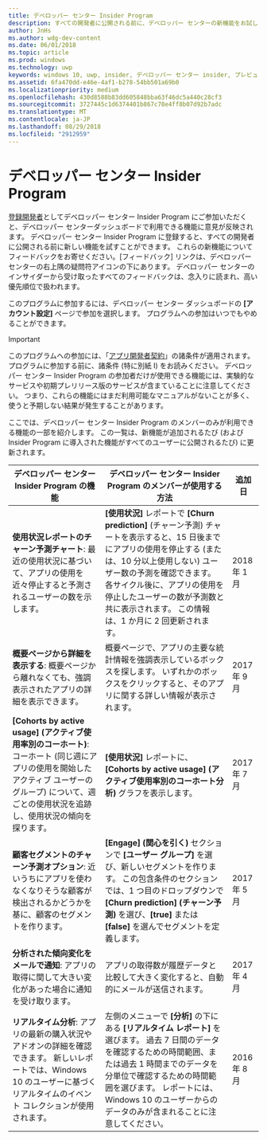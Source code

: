 ```yaml
---
title: デベロッパー センター Insider Program
description: すべての開発者に公開される前に、デベロッパー センターの新機能をお試しになり、ご意見をお聞かせください。
author: JnHs
ms.author: wdg-dev-content
ms.date: 06/01/2018
ms.topic: article
ms.prod: windows
ms.technology: uwp
keywords: windows 10, uwp, insider, デベロッパー センター insider, プレビュー機能
ms.assetid: 6fa470dd-e46e-4af1-b278-54bb501a69b0
ms.localizationpriority: medium
ms.openlocfilehash: 430d8588b83dd605848bba63f46dc5a440c28cf3
ms.sourcegitcommit: 3727445c1d6374401b867c78e4ff8b07d92b7adc
ms.translationtype: MT
ms.contentlocale: ja-JP
ms.lasthandoff: 08/29/2018
ms.locfileid: "2912959"
---
```

# <a name="dev-center-insider-program"></a>デベロッパー センター Insider Program

[登録開発者](http://go.microsoft.com/fwlink/?LinkID=615100)としてデベロッパー センター Insider Program にご参加いただくと、デベロッパー センターダッシュボードで利用できる機能に意見が反映されます。 デベロッパー センター Insider Program に登録すると、すべての開発者に公開される前に新しい機能を試すことができます。 これらの新機能についてフィードバックをお寄せください。[フィードバック] リンクは、デベロッパー センターの右上隅の疑問符アイコンの下にあります。 デベロッパー センターのインサイダーから受け取ったすべてのフィードバックは、念入りに読まれ、高い優先順位で扱われます。

このプログラムに参加するには、デベロッパー センター ダッシュボードの **[アカウント設定]** ページで参加を選択します。 プログラムへの参加はいつでもやめることができます。

> [!IMPORTANT]
> このプログラムへの参加には、「[アプリ開発者契約](https://docs.microsoft.com/legal/windows/agreements/app-developer-agreement)」の諸条件が適用されます。 プログラムに参加する前に、諸条件 (特に別紙 I) をお読みください。 デベロッパー センター Insider Program の参加者だけが使用できる機能には、実験的なサービスや初期プレリリース版のサービスが含まていることに注意してください。 つまり、これらの機能にはまだ利用可能なマニュアルがないことが多く、使うと予期しない結果が発生することがあります。

ここでは、デベロッパー センター Insider Program のメンバーのみが利用できる機能の一部を紹介します。 この一覧は、新機能が追加されるたび (および Insider Program に導入された機能がすべてのユーザーに公開されるたび) に更新されます。

| デベロッパー センター Insider Program の機能   | デベロッパー センター Insider Program のメンバーが使用する方法 | 追加日 |
|--------------------------------------|------------------------------------|------------|
|**使用状況レポートのチャーン予測チャート**: 最近の使用状況に基づいて、アプリの使用を近々停止すると予測されるユーザーの数を示します。 | **[使用状況]** レポートで **[Churn prediction]** (チャーン予測) チャートを表示すると、15 日後までにアプリの使用を停止する (または、10 分以上使用しない) ユーザー数の予測を確認できます。 各サイクル後に、アプリの使用を停止したユーザーの数が予測数と共に表示されます。 この情報は、1 か月に 2 回更新されます。  | 2018 年 1 月 |
|**概要ページから詳細を表示する**: 概要ページから離れなくても、強調表示されたアプリの詳細を表示できます。 | 概要ページで、アプリの主要な統計情報を強調表示しているボックスを探します。 いずれかのボックスをクリックすると、そのアプリに関する詳しい情報が表示されます。 | 2017 年 9 月 |
|**[Cohorts by active usage] (アクティブ使用率別のコーホート)**: コーホート (同じ週にアプリの使用を開始したアクティブ ユーザーのグループ) について、週ごとの使用状況を追跡し、使用状況の傾向を探ります。  | **[使用状況]** レポートに、**[Cohorts by active usage] (アクティブ使用率別のコーホート分析)** グラフを表示します。  |2017 年 7 月|
|**顧客セグメントのチャーン予測オプション**: 近いうちにアプリを使わなくなりそうな顧客が検出されるかどうかを基に、顧客のセグメントを作ります。  | **[Engage] (関心を引く)** セクションで **[ユーザー グループ]** を選び、新しいセグメントを作ります。 この包含条件のセクションでは、1 つ目のドロップダウンで **[Churn prediction] (チャーン予測)** を選び、**[true]** または **[false]** を選んでセグメントを定義します。 |2017 年 5 月|
|**分析された傾向変化をメールで通知**: アプリの取得に関して大きい変化があった場合に通知を受け取ります。 | アプリの取得数が履歴データと比較して大きく変化すると、自動的にメールが送信されます。 |2017 年 4 月|
|**リアルタイム分析**: アプリの最新の購入状況やアドオンの詳細を確認できます。 新しいレポートでは、Windows 10 のユーザーに基づくリアルタイムのイベント コレクションが使用されます。 | 左側のメニューで **[分析]** の下にある **[リアルタイム レポート]** を選びます。 過去 7 日間のデータを確認するための時間範囲、または過去 1 時間までのデータを分単位で確認するための時間範囲を選びます。 レポートには、Windows 10 のユーザーからのデータのみが含まれることに注意してください。  |2016 年 8 月|
